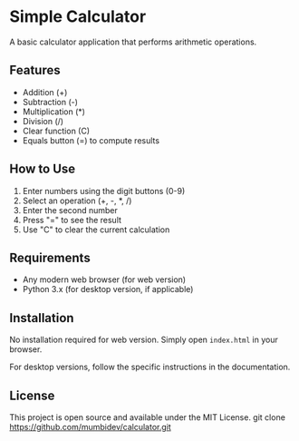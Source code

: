 # Simple Calculator

A basic calculator application that performs arithmetic operations.

## Features

- Addition (+)
- Subtraction (-)
- Multiplication (*)
- Division (/)
- Clear function (C)
- Equals button (=) to compute results

## How to Use

1. Enter numbers using the digit buttons (0-9)
2. Select an operation (+, -, *, /)
3. Enter the second number
4. Press "=" to see the result
5. Use "C" to clear the current calculation

## Requirements

- Any modern web browser (for web version)
- Python 3.x (for desktop version, if applicable)

## Installation

No installation required for web version. Simply open `index.html` in your browser.

For desktop versions, follow the specific instructions in the documentation.

## License

This project is open source and available under the MIT License.
git clone https://github.com/mumbidev/calculator.git  
